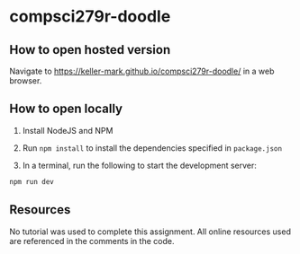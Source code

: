 # compsci279r-doodle

## How to open hosted version

Navigate to https://keller-mark.github.io/compsci279r-doodle/ in a web browser.

## How to open locally

1. Install NodeJS and NPM

2. Run `npm install` to install the dependencies specified in `package.json`

3. In a terminal, run the following to start the development server:

```sh
npm run dev
```

## Resources

No tutorial was used to complete this assignment. All online resources used are referenced in the comments in the code.